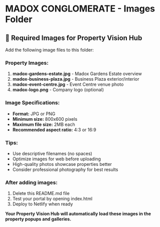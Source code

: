 # MADOX CONGLOMERATE - Images Folder

## 📸 Required Images for Property Vision Hub

Add the following image files to this folder:

### **Property Images:**
1. **madox-gardens-estate.jpg** - Madox Gardens Estate overview
2. **madox-business-plaza.jpg** - Business Plaza exterior/interior  
3. **madox-event-centre.jpg** - Event Centre venue photo
4. **madox-logo.png** - Company logo (optional)

### **Image Specifications:**
- **Format:** JPG or PNG
- **Minimum size:** 800x600 pixels
- **Maximum file size:** 2MB each
- **Recommended aspect ratio:** 4:3 or 16:9

### **Tips:**
- Use descriptive filenames (no spaces)
- Optimize images for web before uploading
- High-quality photos showcase properties better
- Consider professional photography for best results

### **After adding images:**
1. Delete this README.md file
2. Test your portal by opening index.html
3. Deploy to Netlify when ready

**Your Property Vision Hub will automatically load these images in the property popups and galleries.**